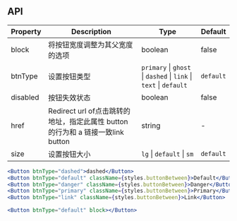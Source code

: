 ## API

| Property | Description | Type | Default |
| ----- | ----- | ----- | ----- |
| block | 将按钮宽度调整为其父宽度的选项 | boolean | false |
| btnType | 设置按钮类型 | `primary` \| `ghost` \| `dashed` \| `link` \| `text` \| `default` | `default` |
| disabled | 按钮失效状态 | boolean | false |
| href | Redirect url of点击跳转的地址，指定此属性 button 的行为和 a 链接一致link button | string | - |
| size | 设置按钮大小 | `lg` \| `default` \| `sm` | `default` |


```jsx
<Button btnType="dashed">dashed</Button>
<Button btnType="default" className={styles.buttonBetween}>Default</Button>
<Button btnType="danger" className={styles.buttonBetween}>Danger</Button>
<Button btnType="primary" className={styles.buttonBetween}>Primary</Button>
<Button btnType="link" className={styles.buttonBetween}>Link</Button>

<Button btnType="default" block></Button>
```
